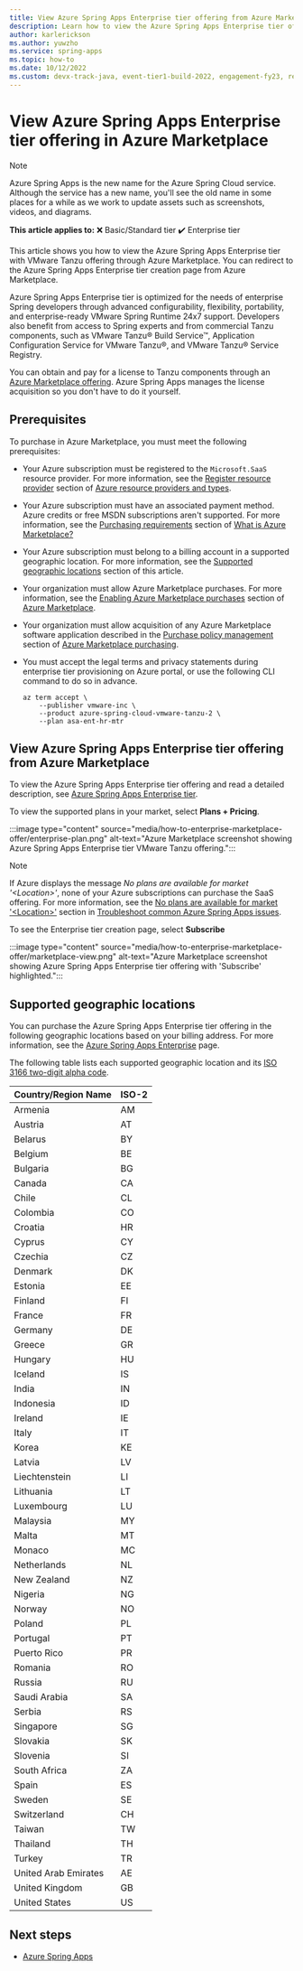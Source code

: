 ```yaml
---
title: View Azure Spring Apps Enterprise tier offering from Azure Marketplace
description: Learn how to view the Azure Spring Apps Enterprise tier offering from Azure Marketplace.
author: karlerickson
ms.author: yuwzho
ms.service: spring-apps
ms.topic: how-to
ms.date: 10/12/2022
ms.custom: devx-track-java, event-tier1-build-2022, engagement-fy23, references_regions
---
```


# View Azure Spring Apps Enterprise tier offering in Azure Marketplace

> [!NOTE]
> Azure Spring Apps is the new name for the Azure Spring Cloud service. Although the service has a new name, you'll see the old name in some places for a while as we work to update assets such as screenshots, videos, and diagrams.

**This article applies to:** ❌ Basic/Standard tier ✔️ Enterprise tier

This article shows you how to view the Azure Spring Apps Enterprise tier with VMware Tanzu offering through Azure Marketplace. You can redirect to the Azure Spring Apps Enterprise tier creation page from Azure Marketplace.

Azure Spring Apps Enterprise tier is optimized for the needs of enterprise Spring developers through advanced configurability, flexibility, portability, and enterprise-ready VMware Spring Runtime 24x7 support. Developers also benefit from access to Spring experts and from commercial Tanzu components, such as VMware Tanzu® Build Service™, Application Configuration Service for VMware Tanzu®, and VMware Tanzu® Service Registry.

You can obtain and pay for a license to Tanzu components through an [Azure Marketplace offering](https://aka.ms/ascmpoffer). Azure Spring Apps manages the license acquisition so you don't have to do it yourself.

## Prerequisites

To purchase in Azure Marketplace, you must meet the following prerequisites:

- Your Azure subscription must be registered to the `Microsoft.SaaS` resource provider. For more information, see the [Register resource provider](../azure-resource-manager/management/resource-providers-and-types.md#register-resource-provider) section of [Azure resource providers and types](../azure-resource-manager/management/resource-providers-and-types.md).
- Your Azure subscription must have an associated payment method. Azure credits or free MSDN subscriptions aren't supported. For more information, see the [Purchasing requirements](/marketplace/azure-marketplace-overview#purchasing-requirements) section of [What is Azure Marketplace?](/marketplace/azure-marketplace-overview)
- Your Azure subscription must belong to a billing account in a supported geographic location. For more information, see the [Supported geographic locations](#supported-geographic-locations) section of this article.
- Your organization must allow Azure Marketplace purchases. For more information, see the [Enabling Azure Marketplace purchases](../cost-management-billing/manage/ea-azure-marketplace.md#enabling-azure-marketplace-purchases) section of [Azure Marketplace](../cost-management-billing/manage/ea-azure-marketplace.md).
- Your organization must allow acquisition of any Azure Marketplace software application described in the [Purchase policy management](/marketplace/azure-purchasing-invoicing#purchase-policy-management) section of [Azure Marketplace purchasing](/marketplace/azure-purchasing-invoicing).
- You must accept the legal terms and privacy statements during enterprise tier provisioning on Azure portal, or use the following CLI command to do so in advance.

   ```azurecli
   az term accept \
       --publisher vmware-inc \
       --product azure-spring-cloud-vmware-tanzu-2 \
       --plan asa-ent-hr-mtr
   ```

## View Azure Spring Apps Enterprise tier offering from Azure Marketplace

To view the Azure Spring Apps Enterprise tier offering and read a detailed description, see [Azure Spring Apps Enterprise tier](https://aka.ms/ascmpoffer).

To view the supported plans in your market, select **Plans + Pricing**.

:::image type="content" source="media/how-to-enterprise-marketplace-offer/enterprise-plan.png" alt-text="Azure Marketplace screenshot showing Azure Spring Apps Enterprise tier VMware Tanzu offering.":::

> [!NOTE]
> If Azure displays the message *No plans are available for market '\<Location>'*, none of your Azure subscriptions can purchase the SaaS offering. For more information, see the [No plans are available for market '\<Location>'](./troubleshoot.md#no-plans-are-available-for-market-location) section in [Troubleshoot common Azure Spring Apps issues](./troubleshoot.md).

To see the Enterprise tier creation page, select **Subscribe**

:::image type="content" source="media/how-to-enterprise-marketplace-offer/marketplace-view.png" alt-text="Azure Marketplace screenshot showing Azure Spring Apps Enterprise tier offering with 'Subscribe' highlighted.":::

## Supported geographic locations

You can purchase the Azure Spring Apps Enterprise tier offering in the following geographic locations based on your billing address. For more information, see the [Azure Spring Apps Enterprise](https://aka.ms/ascmpoffer) page.

The following table lists each supported geographic location and its [ISO 3166 two-digit alpha code](https://en.wikipedia.org/wiki/List_of_ISO_3166_country_codes).

| Country/Region Name  |ISO-2|
|----------------------|-----|
| Armenia              | AM  |
| Austria              | AT  |
| Belarus              | BY  |
| Belgium              | BE  |
| Bulgaria             | BG  |
| Canada               | CA  |
| Chile                | CL  |
| Colombia             | CO  |
| Croatia              | HR  |
| Cyprus               | CY  |
| Czechia              | CZ  |
| Denmark              | DK  |
| Estonia              | EE  |
| Finland              | FI  |
| France               | FR  |
| Germany              | DE  |
| Greece               | GR  |
| Hungary              | HU  |
| Iceland              | IS  |
| India                | IN  |
| Indonesia            | ID  |
| Ireland              | IE  |
| Italy                | IT  |
| Korea                | KE  |
| Latvia               | LV  |
| Liechtenstein        | LI  |
| Lithuania            | LT  |
| Luxembourg           | LU  |
| Malaysia             | MY  |
| Malta                | MT  |
| Monaco               | MC  |
| Netherlands          | NL  |
| New Zealand          | NZ  |
| Nigeria              | NG  |
| Norway               | NO  |
| Poland               | PL  |
| Portugal             | PT  |
| Puerto Rico          | PR  |
| Romania              | RO  |
| Russia               | RU  |
| Saudi Arabia         | SA  |
| Serbia               | RS  |
| Singapore            | SG  |
| Slovakia             | SK  |
| Slovenia             | SI  |
| South Africa         | ZA  |
| Spain                | ES  |
| Sweden               | SE  |
| Switzerland          | CH  |
| Taiwan               | TW  |
| Thailand             | TH  |
| Turkey               | TR  |
| United Arab Emirates | AE  |
| United Kingdom       | GB  |
| United States        | US  |

## Next steps

- [Azure Spring Apps](index.yml)
